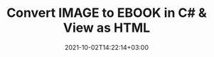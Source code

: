 ---
############################# Static ############################
layout: "autogen-gist"
date: 2021-10-02T14:22:14+03:00
draft: false
path: "total/net/conversion/image-to-ebook/"
other_out_formats: "PDF Word eBook Excel Image Photoshop Web Email"
ad_headline: "Convert IMAGE to EBOOK C#"
ad_description: "Most Accurate IMAGE to EBOOK Conversion solution for your .NET applications"

############################# Head ############################
head_title: "Convert IMAGE to EBOOK in C# VB.NET ASP.NET | Document Conversion"
head_description: "Code example to convert IMAGE to EBOOK and 100+ other file formats in .NET (C#, VB.NET, ASP.NET & .NET Core) applications. Display the Converted EBOOK document as HTML viewer."

############################# Header ############################
title: "Convert IMAGE to EBOOK in C# & View as HTML"
description: "Programmatically convert IMAGE to EBOOK in C# .NET applications using flexible document conversion features to customize the resultant document. Convert the complete document from one file format to other or choose selective pages of a source document based on the page numbers or page ranges and easily convert to a supported document format."

############################# SubMenu ############################
submenu:
    enable: false

############################# Content ############################
content:
    enable: true
    block:
    - title_left: "IMAGE to EBOOK Conversion in C# .NET"
      content_left: |
          Follow these simple steps to convert IMAGE to EBOOK in C# .NET. View the converted EBOOK document as HTML without using any external software.

          -   Create **Converter** object to convert IMAGE document
          -   Set the convert options for EBOOK format
          -   Call **Convert** method of **Converter** class instance for conversion to EBOOK
          -   Set options for HTML viewer
          -   Create **Viewer** object to view converted EBOOK as HTML
          
      title_right: "Downloads & Installation Instructions"
      content_right: |
          You require `GroupDocs.Conversion` & `GroupDocs.Viewer` namespaces to convert between a wide range of popular document types such as PDF, Microsoft Word, Excel, PowerPoint, Project, Outlook, HTML, diagrams and image file formats. Explore other [.NET APIs for Office documents](https://products.conholdate.com/total/net/) as offered by Conholdate.Total.
          
          Get the respective assembly files from the [downloads](https://downloads.conholdate.com/total/net) or fetch the whole package from [Nuget](https://www.nuget.org/packages/Conholdate.Total/) to add 'Conholdate.Total` directly in your workspace.
          
      gisthash: "4f311c07ae9ee691b8afb7960aa6c806"
      gistfile: "word-to-pdf-conversion.cs"

    - title_left: "Add Watermark to Converted EBOOK in C#"
      content_left: |
          Accurately convert documents (IMAGE to EBOOK) exactly as the original file and apply text or image watermarks to the converted document pages using C# .NET.

          -   Create **Converter** object to convert IMAGE document
          -   Create new instance of **WatermarkOptions** class
          -   Specify watermark properties (color, width, text, image etc)
          -   Instantiate the proper **ConvertOptions** class
          -   Set **Watermark** property of the **ConvertOptions** instance
          -   Call **Convert** method of **Converter** class instance for conversion to EBOOK
        
      title_right: "Source Document Information Extraction"
      content_right: |
          The documents information extraction feature not only allows getting the basic information about the source document file but it also supports extracting some valuable file-format specific information such as project start and end dates of a Microsoft Project file, any printing restrictions on a PDF document, list of folders enclosed in an Outlook data file etc. 

          Convert popular document file formats on different operating systems such as Windows, Linux or macOS while using platforms such as Windows Azure, Mono and Xamarin.
          
      gisthash: "a15affe15284876ce010a315a09da1f0"
      gistfile: "convert-word-to-pdf-and-add-text-watermark-to-converted-pdf.cs"

############################# About Formats ############################
about_formats:
    enable: false
############################# More Formats ############################
more_formats:
    enable: true
    auto: false
    other_out_formats: PDF Word eBook Excel Image Photoshop Web Email
############################# Back to top ###############################
back_to_top:
  enable: true
---